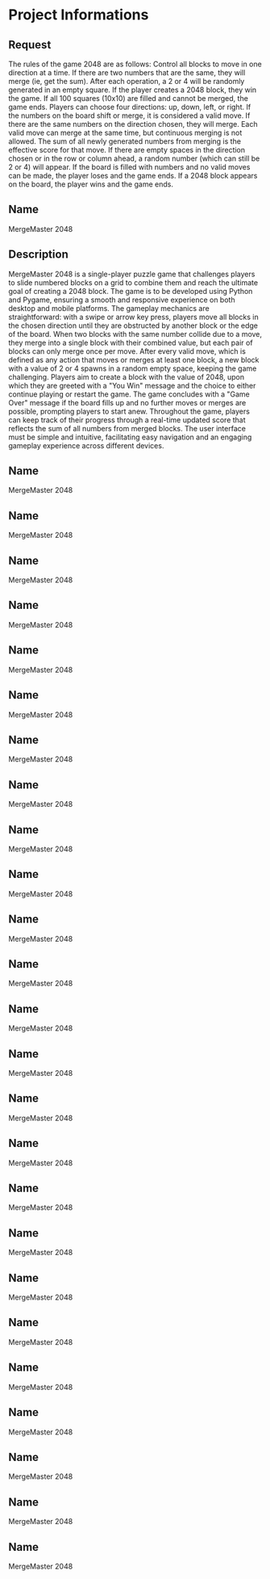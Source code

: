 # Project Informations

## Request
The rules of the game 2048 are as follows: Control all blocks to move in one direction at a time. If there
are two numbers that are the same, they will merge (ie, get the sum). After each operation, a 2 or 4 will be randomly
generated in an empty square. If the player creates a 2048 block, they win the game. If all 100 squares (10x10) are filled
and cannot be merged, the game ends. Players can choose four directions: up, down, left, or right. If the numbers on the
board shift or merge, it is considered a valid move. If there are the same numbers on the direction chosen, they will merge.
Each valid move can merge at the same time, but continuous merging is not allowed. The sum of all newly generated numbers
from merging is the effective score for that move. If there are empty spaces in the direction chosen or in the row or column
ahead, a random number (which can still be 2 or 4) will appear. If the board is filled with numbers and no valid moves can
be made, the player loses and the game ends. If a 2048 block appears on the board, the player wins and the game ends.

## Name
MergeMaster 2048

## Description
MergeMaster 2048 is a single-player puzzle game that challenges players to slide numbered blocks on a grid to combine them and reach the ultimate goal of creating a 2048 block. The game is to be developed using Python and Pygame, ensuring a smooth and responsive experience on both desktop and mobile platforms. The gameplay mechanics are straightforward: with a swipe or arrow key press, players move all blocks in the chosen direction until they are obstructed by another block or the edge of the board. When two blocks with the same number collide due to a move, they merge into a single block with their combined value, but each pair of blocks can only merge once per move. After every valid move, which is defined as any action that moves or merges at least one block, a new block with a value of 2 or 4 spawns in a random empty space, keeping the game challenging. Players aim to create a block with the value of 2048, upon which they are greeted with a "You Win" message and the choice to either continue playing or restart the game. The game concludes with a "Game Over" message if the board fills up and no further moves or merges are possible, prompting players to start anew. Throughout the game, players can keep track of their progress through a real-time updated score that reflects the sum of all numbers from merged blocks. The user interface must be simple and intuitive, facilitating easy navigation and an engaging gameplay experience across different devices.

## Name
MergeMaster 2048

## Name
MergeMaster 2048

## Name
MergeMaster 2048

## Name
MergeMaster 2048

## Name
MergeMaster 2048

## Name
MergeMaster 2048

## Name
MergeMaster 2048

## Name
MergeMaster 2048

## Name
MergeMaster 2048

## Name
MergeMaster 2048

## Name
MergeMaster 2048

## Name
MergeMaster 2048

## Name
MergeMaster 2048

## Name
MergeMaster 2048

## Name
MergeMaster 2048

## Name
MergeMaster 2048

## Name
MergeMaster 2048

## Name
MergeMaster 2048

## Name
MergeMaster 2048

## Name
MergeMaster 2048

## Name
MergeMaster 2048

## Name
MergeMaster 2048

## Name
MergeMaster 2048

## Name
MergeMaster 2048

## Name
MergeMaster 2048

